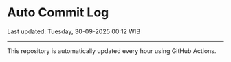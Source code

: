 # Auto Commit Log

Last updated: Tuesday, 30-09-2025 00:12 WIB

---

This repository is automatically updated every hour using GitHub Actions.
